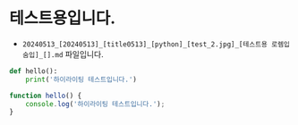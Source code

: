 
# 테스트용입니다.

* `20240513_[20240513]_[title0513]_[python]_[test_2.jpg]_[테스트용 로렘입숨입]_[].md` 파일입니다.

```python
def hello():
    print('하이라이팅 테스트입니다.')
```

```javascript
function hello() {
    console.log('하이라이팅 테스트입니다.');
}
```
